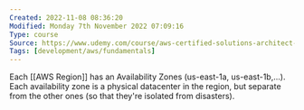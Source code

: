 ```yaml
---
Created: 2022-11-08 08:36:20
Modified: Monday 7th November 2022 07:09:16
Type: course
Source: https://www.udemy.com/course/aws-certified-solutions-architect-associate-saa-c01/?xref=E0Aed11STH4LPUQvCz0GJFABTmM=
Tags: [development/aws/fundamentals]
---
```


Each [[AWS Region]] has an Availability Zones (us-east-1a, us-east-1b,...). Each availability zone is a physical datacenter in the region, but separate from the other ones (so that they're isolated from disasters).